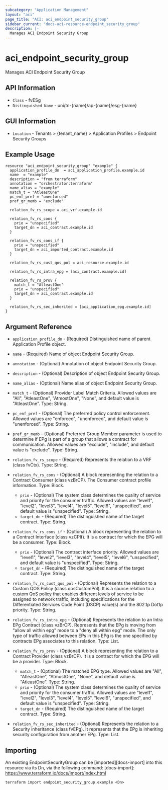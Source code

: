 ```yaml
---
subcategory: "Application Management"
layout: "aci"
page_title: "ACI: aci_endpoint_security_group"
sidebar_current: "docs-aci-resource-endpoint_security_group"
description: |-
  Manages ACI Endpoint Security Group
---
```


# aci_endpoint_security_group

Manages ACI Endpoint Security Group

## API Information

- `Class` - fvESg
- `Distinguished Name` - uni/tn-{name}/ap-{name}/esg-{name}

## GUI Information

- `Location` - Tenants > {tenant_name} > Application Profiles > Endpoint Security Groups

## Example Usage

```hcl
resource "aci_endpoint_security_group" "example" {
  application_profile_dn  = aci_application_profile.example.id
  name  = "example"
  description = "from terraform"
  annotation = "orchestrator:terraform"
  name_alias = "example"
  match_t = "AtleastOne"
  pc_enf_pref = "unenforced"
  pref_gr_memb = "exclude"

  relation_fv_rs_scope = aci_vrf.example.id

  relation_fv_rs_cons {
    prio = "unspecified"
    target_dn = aci_contract.example.id
  }

  relation_fv_rs_cons_if {
    prio = "unspecified"
    target_dn = aci_imported_contract.example.id
  }

  relation_fv_rs_cust_qos_pol = aci_resource.example.id

  relation_fv_rs_intra_epg = [aci_contract.example.id]

  relation_fv_rs_prov {
    match_t = "AtleastOne"
    prio = "unspecified"
    target_dn = aci_contract.example.id
  }

  relation_fv_rs_sec_inherited = [aci_application_epg.example.id]
}
```

## Argument Reference

- `application_profile_dn` - (Required) Distinguished name of parent Application Profile object.
- `name` - (Required) Name of object Endpoint Security Group.
- `annotation` - (Optional) Annotation of object Endpoint Security Group.
- `description` - (Optional) Description of object Endpoint Security Group.
- `name_alias` - (Optional) Name alias of object Endpoint Security Group.
- `match_t` - (Optional) Provider Label Match Criteria. Allowed values are "All", "AtleastOne", "AtmostOne", "None", and default value is "AtleastOne". Type: String.
- `pc_enf_pref` - (Optional) The preferred policy control enforcement. Allowed values are "enforced", "unenforced", and default value is "unenforced". Type: String.
- `pref_gr_memb` - (Optional) Preferred Group Member parameter is used to determine
  if EPg is part of a group that allows
  a contract for communication. Allowed values are "exclude", "include", and default value is "exclude". Type: String.

- `relation_fv_rs_scope` - (Required) Represents the relation to a VRF (class fvCtx). Type: String.

- `relation_fv_rs_cons` - (Optional) A block representing the relation to a Contract Consumer (class vzBrCP). The Consumer contract profile information. Type: Block.

  - `prio` - (Optional) The system class determines the quality of service and priority for the consumer traffic. Allowed values are "level1", "level2", "level3", "level4", "level5", "level6", "unspecified", and default value is "unspecified". Type: String.
  - `target_dn` - (Required) The distinguished name of the target contract. Type: String.

- `relation_fv_rs_cons_if` - (Optional) A block representing the relation to a Contract Interface (class vzCPIf). It is a contract for which the EPG will be a consumer. Type: Block.

  - `prio` - (Optional) The contract interface priority. Allowed values are "level1", "level2", "level3", "level4", "level5", "level6", "unspecified", and default value is "unspecified". Type: String.
  - `target_dn` - (Required) The distinguished name of the target contract. Type: String.

- `relation_fv_rs_cust_qos_pol` - (Optional) Represents the relation to a Custom QOS Policy (class qosCustomPol). It is a source relation to a custom QoS policy that enables different levels of service to be assigned to network traffic, including specifications for the Differentiated Services Code Point (DSCP) value(s) and the 802.1p Dot1p priority. Type: String.

- `relation_fv_rs_intra_epg` - (Optional) Represents the relation to an Intra EPg Contract (class vzBrCP). Represents that the EPg is moving from "allow all within epg" mode to a "deny all within epg" mode. The only type of traffic allowed between EPs in this EPg is the one specified by contracts EPg associates to this relation. Type: List.

- `relation_fv_rs_prov` - (Optional) A block representing the relation to a Contract Provider (class vzBrCP). It is a contract for which the EPG will be a provider. Type: Block.

  - `match_t` - (Optional) The matched EPG type. Allowed values are "All", "AtleastOne", "AtmostOne", "None", and default value is "AtleastOne". Type: String.
  - `prio` - (Optional) The system class determines the quality of service and priority for the consumer traffic. Allowed values are "level1", "level2", "level3", "level4", "level5", "level6", "unspecified", and default value is "unspecified". Type: String.
  - `target_dn` - (Required) The distinguished name of the target contract. Type: String.

- `relation_fv_rs_sec_inherited` - (Optional) Represents the relation to a Security inheritance (class fvEPg). It represents that the EPg is inheriting security configuration from another EPg. Type: List.

## Importing

An existing EndpointSecurityGroup can be [imported][docs-import] into this resource via its Dn, via the following command:
[docs-import]: https://www.terraform.io/docs/import/index.html

```
terraform import endpoint_security_group.example <Dn>
```

